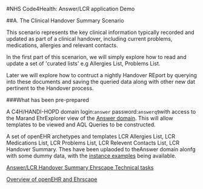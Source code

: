 #NHS Code4Health:  Answer/LCR application Demo

##A. The Clinical Handover Summary Scenario

This scenario represents the key clinical information typically recorded and updated as part of a clinical handover, including current problems, medications, allergies and relevant contacts.

In the first part of this scenarion, we will simply explore how to read and update a set of 'curated lists' e.g Allergies List, Problems List.

Later we will explore how to contruct a nightly Handover REport by querying into these documents and saving the queried data along with other new dat pertinent to the Handover process.

###What has been pre-prepared

A C4H/HANDI-HOPD domain login:`answer` password:`answerq9`with access to the Marand EhrExplorer view of the [Answer domain](https://dev.ehrscape.com/explorer). This will allow templates to be viewed and AQL Queries to be constructed.

A set of openEHR archetypes and templates
LCR Allergies List, LCR Medications List, LCR Problems List, LCR Relevent Contacts List, LCR Handover Summary. Thes have been uplaoded to theAnswer domain alonfg with some dummy data, with the [instance examples](/technical/instance/leeds) being available.

[Answer/LCR Handover Summary Ehrscape Technical tasks](/docs/leeds/Leeds_tech_tasks.md)

[Overview of openEHR and Ehrscape](/docs/training/openehr_intro.md)

